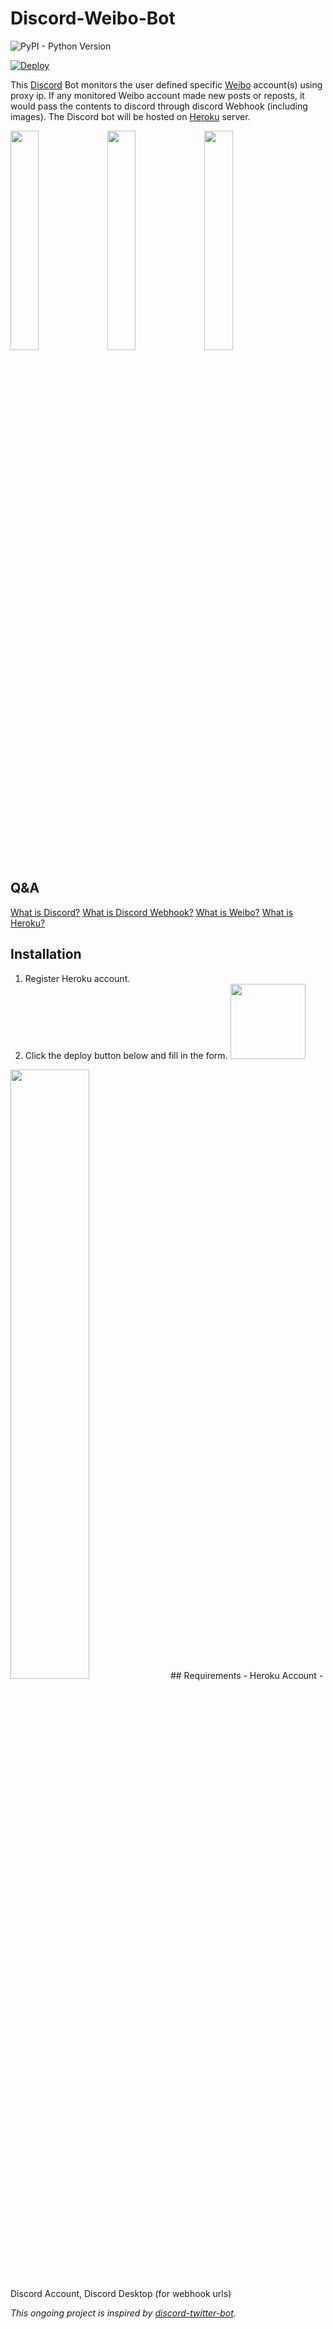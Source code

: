 # Discord-Weibo-Bot

![PyPI - Python Version](https://img.shields.io/badge/python-3.7.0-blue.svg)

[![Deploy](https://www.herokucdn.com/deploy/button.png)](https://heroku.com/deploy?template=https://github.com/theandychung/discord-weibo-bot)

This [Discord](https://discordapp.com/) Bot monitors the user defined specific [Weibo](https://www.weibo.com/) account(s) using proxy ip. If any monitored Weibo account made new posts or reposts, it would pass the contents to discord through discord Webhook (including images). The Discord bot will be hosted on [Heroku](https://www.heroku.com/what) server.

<img src="https://i.imgur.com/yZzFDiT.png" width="30%">
<img src="https://i.imgur.com/BnlcQtN.png" width="30%">
<img src="https://i.imgur.com/7Wf9Cql.png" width="30%">

## Q&A
[What is Discord?](https://en.wikipedia.org/wiki/Discord_(software))
[What is Discord Webhook?](https://support.discordapp.com/hc/en-us/articles/228383668-Intro-to-Webhooks)
[What is Weibo?](https://en.wikipedia.org/wiki/Sina_Weibo)
[What is Heroku?](https://www.heroku.com/what)

## Installation
1. Register Heroku account.
2. Click the deploy button below and fill in the form.
<a href="https://heroku.com/deploy?template=https://github.com/theandychung/discord-weibo-bot"><img src="https://www.herokucdn.com/deploy/button.png" width="120"></a>
<img src="https://i.imgur.com/AuR51Km.png" width="50%">
## Requirements
- Heroku Account
- Discord Account, Discord Desktop (for webhook urls)

*This ongoing project is inspired by [discord-twitter-bot](https://github.com/NNTin/discord-twitter-bot).*
